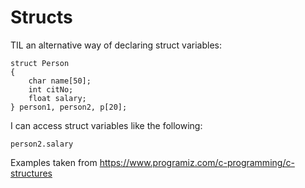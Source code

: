# Structs

TIL an alternative way of declaring struct variables:

```
struct Person
{
    char name[50];
    int citNo;
    float salary;
} person1, person2, p[20];
```

I can access struct variables like the following:

```
person2.salary
```

Examples taken from https://www.programiz.com/c-programming/c-structures
